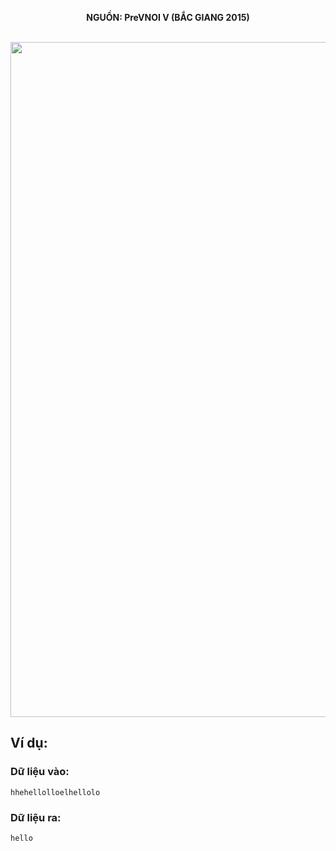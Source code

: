 **<center>NGUỒN: PreVNOI Ⅴ (BẮC GIANG 2015)</center>**
<br>

<img src="/images/problems/1069/string.svg" width=1080px>

## Ví dụ:
### Dữ liệu vào:
```
hhehellolloelhellolo
```

### Dữ liệu ra:
```
hello
```